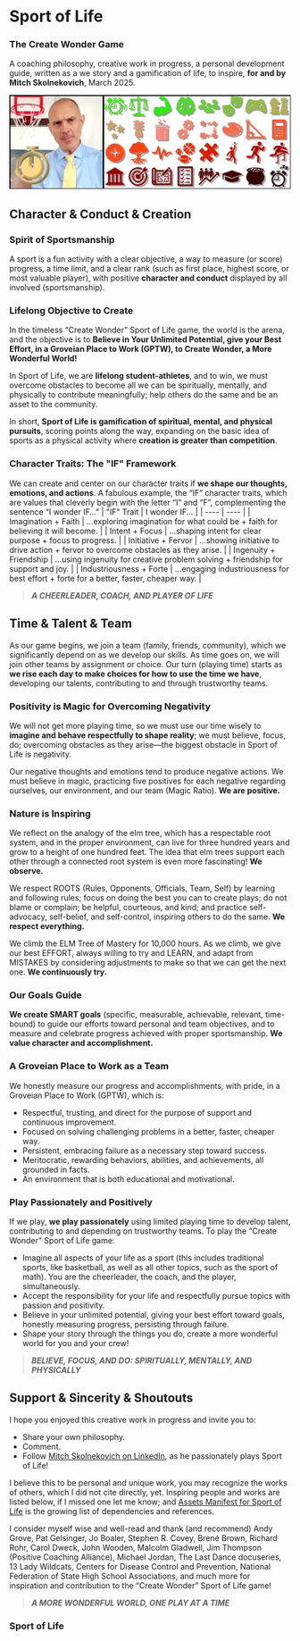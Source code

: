 
  
# Sport of Life
### The Create Wonder Game  
A coaching philosophy, creative work in progress, a personal development guide, written as a we story and a gamification of life, to inspire, **for and by Mitch Skolnekovich**, March 2025.

![image of coach mith with simple, inspirational icons](assets/sport_of_life_icons_skolnekovich_photo.jpg)

## Character & Conduct & Creation
### Spirit of Sportsmanship
A sport is a fun activity with a clear objective, a way to measure (or score) progress, a time limit, and a clear rank (such as first place, highest score, or most valuable player), with positive **character and conduct** displayed by all involved (sportsmanship).

### Lifelong Objective to Create
In the timeless “Create Wonder” Sport of Life game, the world is the arena, and the objective is to **Believe in Your Unlimited Potential, give your Best Effort, in a Groveian Place to Work (GPTW), to Create Wonder, a More Wonderful World!**

In Sport of Life, we are **lifelong student-athletes**, and to win, we must overcome obstacles to become all we can be spiritually, mentally, and physically to contribute meaningfully; help others do the same and be an asset to the community.

In short, **Sport of Life is gamification of spiritual, mental, and physical pursuits**, scoring points along the way, expanding on the basic idea of sports as a physical activity where **creation is greater than competition**.

### Character Traits: The "IF" Framework
We can create and center on our character traits if **we shape our thoughts, emotions, and actions**.
A fabulous example, the “IF” character traits, which are values that cleverly begin with the letter “I” and “F”, complementing the sentence “I wonder IF…”
| "IF" Trait | I wonder IF... |
| ---- | ---- |
| Imagination + Faith | ...exploring imagination for what could be + faith for believing it will become. |
| Intent + Focus | ...shaping intent for clear purpose + focus to progress. |
| Initiative + Fervor | ...showing initiative to drive action + fervor to overcome obstacles as they arise. |
| Ingenuity + Friendship | ...using ingenuity for creative problem solving + friendship for support and joy. |
| Industriousness + Forte | ...engaging industriousness for best effort + forte for a better, faster, cheaper way. |


> ***A CHEERLEADER, COACH, AND PLAYER OF LIFE***  


## Time & Talent & Team
As our game begins, we join a team (family, friends, community), which we significantly depend on as we develop our skills. As time goes on, we will join other teams by assignment or choice. Our turn (playing time) starts as **we rise each day to make choices for how to use the time we have**, developing our talents, contributing to and through trustworthy teams.

### Positivity is Magic for Overcoming Negativity
We will not get more playing time, so we must use our time wisely to **imagine and behave respectfully to shape reality**; we must believe, focus, do; overcoming obstacles as they arise—the biggest obstacle in Sport of Life is negativity.

Our negative thoughts and emotions tend to produce negative actions. We must believe in magic, practicing five positives for each negative regarding ourselves, our environment, and our team (Magic Ratio). **We are positive.**

### Nature is Inspiring
We reflect on the analogy of the elm tree, which has a respectable root system, and in the proper environment, can live for three hundred years and grow to a height of one hundred feet. The idea that elm trees support each other through a connected root system is even more fascinating! **We observe.**

We respect ROOTS (Rules, Opponents, Officials, Team, Self) by learning and following rules; focus on doing the best you can to create plays; do not blame or complain; be helpful, courteous, and kind; and practice self-advocacy, self-belief, and self-control, inspiring others to do the same. **We respect everything.**

We climb the ELM Tree of Mastery for 10,000 hours. As we climb, we give our best EFFORT, always willing to try and LEARN, and adapt from MISTAKES by considering adjustments to make so that we can get the next one. **We continuously try.**

### Our Goals Guide
**We create SMART goals** (specific, measurable, achievable, relevant, time-bound) to guide our efforts toward personal and team objectives, and to measure and celebrate progress achieved with proper sportsmanship. **We value character and accomplishment.**

### A Groveian Place to Work as a Team
We honestly measure our progress and accomplishments, with pride, in a Groveian Place to Work (GPTW), which is:
+ Respectful, trusting, and direct for the purpose of support and continuous improvement.
+ Focused on solving challenging problems in a better, faster, cheaper way.
+ Persistent, embracing failure as a necessary step toward success.
+ Meritocratic, rewarding behaviors, abilities, and achievements, all grounded in facts.
+ An environment that is both educational and motivational.

### Play Passionately and Positively
If we play, **we play passionately** using limited playing time to develop talent, contributing to and depending on trustworthy teams. To play the “Create Wonder” Sport of Life game:
+ Imagine all aspects of your life as a sport (this includes traditional sports, like basketball, as well as all other topics, such as the sport of math). You are the cheerleader, the coach, and the player, simultaneously.
+ Accept the responsibility for your life and respectfully pursue topics with passion and positivity.
+ Believe in your unlimited potential, giving your best effort toward goals, honestly measuring progress, persisting through failure.
+ Shape your story through the things you do, create a more wonderful world for you and your crew!


> ***BELIEVE, FOCUS, AND DO: SPIRITUALLY, MENTALLY, AND PHYSICALLY***  


## Support & Sincerity & Shoutouts
I hope you enjoyed this creative work in progress and invite you to:
+ Share your own philosophy.
+ Comment.
+ Follow [Mitch Skolnekovich on LinkedIn](https://www.linkedin.com/in/mitchskolnekovich/), as he passionately plays Sport of Life!

I believe this to be personal and unique work, you may recognize the works of others, which I did not cite directly, yet.
Inspiring people and works are listed below, if I missed one let me know; and [Assets Manifest for Sport of Life](assets/assets_manifest.md) is the growing list of dependencies and references.

I consider myself wise and well-read and thank (and recommend) Andy Grove, Pat Gelsinger, Jo Boaler, Stephen R. Covey, Brené Brown, Richard Rohr, Carol Dweck, John Wooden, Malcolm Gladwell, Jim Thompson (Positive Coaching Alliance), Michael Jordan, The Last Dance docuseries, 13 Lady Wildcats, Centers for Disease Control and Prevention, National Federation of State High School Associations, and much more for inspiration and contribution to the “Create Wonder” Sport of Life game!


> ***A MORE WONDERFUL WORLD, ONE PLAY AT A TIME***  


### Sport of Life
